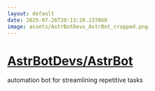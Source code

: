 ```yaml
---
layout: default
date: 2025-07-26T20:13:20.237866
image: assets/AstrBotDevs_AstrBot_cropped.png
---
```


# [AstrBotDevs/AstrBot](https://github.com/AstrBotDevs/AstrBot)

automation bot for streamlining repetitive tasks
